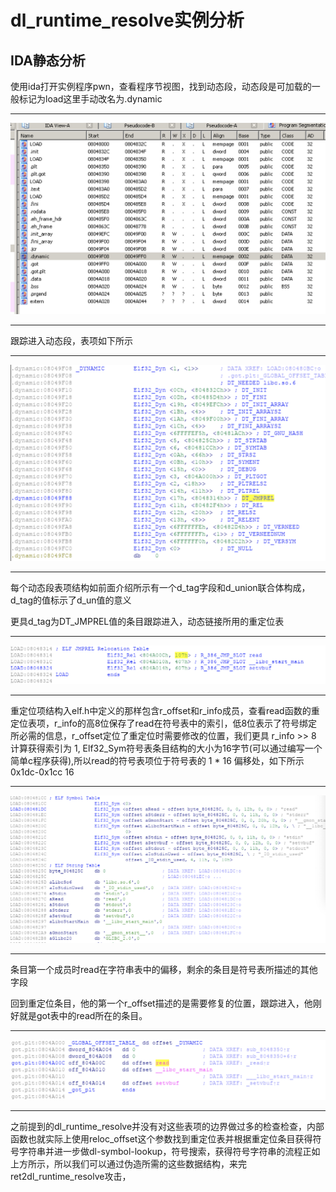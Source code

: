 # dl_runtime_resolve实例分析
## IDA静态分析

使用ida打开实例程序pwn，查看程序节视图，找到动态段，动态段是可加载的一般标记为load这里手动改名为.dynamic

---  

![1.png](https://github.com/S0DUKU/PWNnote/blob/master/ROP/ret2dlruntime/images/1.png)  

---

跟踪进入动态段，表项如下所示  

---  

![2.png](https://github.com/S0DUKU/PWNnote/blob/master/ROP/ret2dlruntime/images/2.png)  

---  

每个动态段表项结构如前面介绍所示有一个d_tag字段和d_union联合体构成，d_tag的值标示了d_un值的意义  

更具d_tag为DT_JMPREL值的条目跟踪进入，动态链接所用的重定位表  

---

![3.png](https://github.com/S0DUKU/PWNnote/blob/master/ROP/ret2dlruntime/images/3.png)  

---  

重定位项结构入elf.h中定义的那样包含r_offset和r_info成员，查看read函数的重定位表项，r_info的高8位保存了read在符号表中的索引，低8位表示了符号绑定所必需的信息，r_offset定位了重定位时需要修改的位置，我们更具 r_info >> 8 计算获得索引为 1, Elf32_Sym符号表条目结构的大小为16字节(可以通过编写一个简单c程序获得),所以read的符号表项位于符号表的 1 * 16 偏移处，如下所示0x1dc-0x1cc 16

---  

![5.png](https://github.com/S0DUKU/PWNnote/blob/master/ROP/ret2dlruntime/images/5.png)  

---  

条目第一个成员时read在字符串表中的偏移，剩余的条目是符号表所描述的其他字段  

回到重定位条目，他的第一个r_offset描述的是需要修复的位置，跟踪进入，他刚好就是got表中的read所在的条目。

---  

![4.png](https://github.com/S0DUKU/PWNnote/blob/master/ROP/ret2dlruntime/images/4.png)  

---  

之前提到的dl_runtime_resolve并没有对这些表项的边界做过多的检查检查，内部函数也就实际上使用reloc_offset这个参数找到重定位表并根据重定位条目获得符号字符串并进一步做dl-symbol-lookup，符号搜索，获得符号字符串的流程正如上方所示，所以我们可以通过伪造所需的这些数据结构，来完ret2dl_runtime_resolve攻击，


